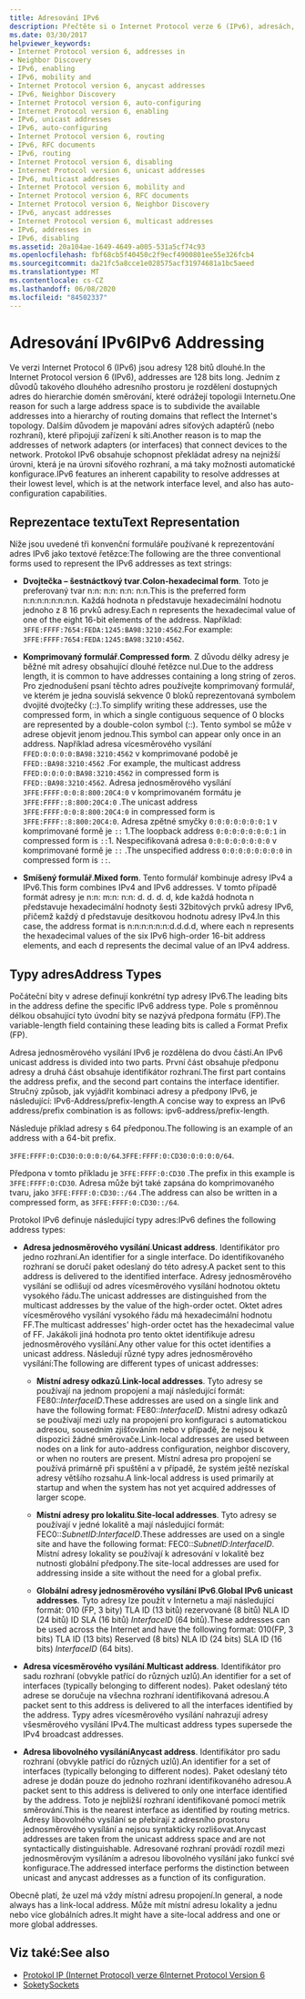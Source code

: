 ```yaml
---
title: Adresování IPv6
description: Přečtěte si o Internet Protocol verze 6 (IPv6), adresách, včetně textové reprezentace a typů adres.
ms.date: 03/30/2017
helpviewer_keywords:
- Internet Protocol version 6, addresses in
- Neighbor Discovery
- IPv6, enabling
- IPv6, mobility and
- Internet Protocol version 6, anycast addresses
- IPv6, Neighbor Discovery
- Internet Protocol version 6, auto-configuring
- Internet Protocol version 6, enabling
- IPv6, unicast addresses
- IPv6, auto-configuring
- Internet Protocol version 6, routing
- IPv6, RFC documents
- IPv6, routing
- Internet Protocol version 6, disabling
- Internet Protocol version 6, unicast addresses
- IPv6, multicast addresses
- Internet Protocol version 6, mobility and
- Internet Protocol version 6, RFC documents
- Internet Protocol version 6, Neighbor Discovery
- IPv6, anycast addresses
- Internet Protocol version 6, multicast addresses
- IPv6, addresses in
- IPv6, disabling
ms.assetid: 20a104ae-1649-4649-a005-531a5cf74c93
ms.openlocfilehash: fbf68cb5f40450c2f9ecf4900801ee55e326fcb4
ms.sourcegitcommit: da21fc5a8cce1e028575acf31974681a1bc5aeed
ms.translationtype: MT
ms.contentlocale: cs-CZ
ms.lasthandoff: 06/08/2020
ms.locfileid: "84502337"
---
```

# <a name="ipv6-addressing"></a><span data-ttu-id="6b39f-103">Adresování IPv6</span><span class="sxs-lookup"><span data-stu-id="6b39f-103">IPv6 Addressing</span></span>

<span data-ttu-id="6b39f-104">Ve verzi Internet Protocol 6 (IPv6) jsou adresy 128 bitů dlouhé.</span><span class="sxs-lookup"><span data-stu-id="6b39f-104">In the Internet Protocol version 6 (IPv6), addresses are 128 bits long.</span></span> <span data-ttu-id="6b39f-105">Jedním z důvodů takového dlouhého adresního prostoru je rozdělení dostupných adres do hierarchie domén směrování, které odrážejí topologii Internetu.</span><span class="sxs-lookup"><span data-stu-id="6b39f-105">One reason for such a large address space is to subdivide the available addresses into a hierarchy of routing domains that reflect the Internet's topology.</span></span> <span data-ttu-id="6b39f-106">Dalším důvodem je mapování adres síťových adaptérů (nebo rozhraní), které připojují zařízení k síti.</span><span class="sxs-lookup"><span data-stu-id="6b39f-106">Another reason is to map the addresses of network adapters (or interfaces) that connect devices to the network.</span></span> <span data-ttu-id="6b39f-107">Protokol IPv6 obsahuje schopnost překládat adresy na nejnižší úrovni, která je na úrovni síťového rozhraní, a má taky možnosti automatické konfigurace.</span><span class="sxs-lookup"><span data-stu-id="6b39f-107">IPv6 features an inherent capability to resolve addresses at their lowest level, which is at the network interface level, and also has auto-configuration capabilities.</span></span>

## <a name="text-representation"></a><span data-ttu-id="6b39f-108">Reprezentace textu</span><span class="sxs-lookup"><span data-stu-id="6b39f-108">Text Representation</span></span>

<span data-ttu-id="6b39f-109">Níže jsou uvedené tři konvenční formuláře používané k reprezentování adres IPv6 jako textové řetězce:</span><span class="sxs-lookup"><span data-stu-id="6b39f-109">The following are the three conventional forms used to represent the IPv6 addresses as text strings:</span></span>

- <span data-ttu-id="6b39f-110">**Dvojtečka – šestnáctkový tvar**.</span><span class="sxs-lookup"><span data-stu-id="6b39f-110">**Colon-hexadecimal form**.</span></span> <span data-ttu-id="6b39f-111">Toto je preferovaný tvar n:n: n:n: n:n: n:n.</span><span class="sxs-lookup"><span data-stu-id="6b39f-111">This is the preferred form n:n:n:n:n:n:n:n.</span></span> <span data-ttu-id="6b39f-112">Každá hodnota n představuje hexadecimální hodnotu jednoho z 8 16 prvků adresy.</span><span class="sxs-lookup"><span data-stu-id="6b39f-112">Each n represents the hexadecimal value of one of the eight 16-bit elements of the address.</span></span> <span data-ttu-id="6b39f-113">Například: `3FFE:FFFF:7654:FEDA:1245:BA98:3210:4562`.</span><span class="sxs-lookup"><span data-stu-id="6b39f-113">For example: `3FFE:FFFF:7654:FEDA:1245:BA98:3210:4562`.</span></span>

- <span data-ttu-id="6b39f-114">**Komprimovaný formulář**.</span><span class="sxs-lookup"><span data-stu-id="6b39f-114">**Compressed form**.</span></span> <span data-ttu-id="6b39f-115">Z důvodu délky adresy je běžné mít adresy obsahující dlouhé řetězce nul.</span><span class="sxs-lookup"><span data-stu-id="6b39f-115">Due to the address length, it is common to have addresses containing a long string of zeros.</span></span> <span data-ttu-id="6b39f-116">Pro zjednodušení psaní těchto adres používejte komprimovaný formulář, ve kterém je jedna souvislá sekvence 0 bloků reprezentovaná symbolem dvojité dvojtečky (::).</span><span class="sxs-lookup"><span data-stu-id="6b39f-116">To simplify writing these addresses, use the compressed form, in which a single contiguous sequence of 0 blocks are represented by a double-colon symbol (::).</span></span> <span data-ttu-id="6b39f-117">Tento symbol se může v adrese objevit jenom jednou.</span><span class="sxs-lookup"><span data-stu-id="6b39f-117">This symbol can appear only once in an address.</span></span> <span data-ttu-id="6b39f-118">Například adresa vícesměrového vysílání `FFED:0:0:0:0:BA98:3210:4562` v komprimované podobě je `FFED::BA98:3210:4562` .</span><span class="sxs-lookup"><span data-stu-id="6b39f-118">For example, the multicast address `FFED:0:0:0:0:BA98:3210:4562` in compressed form is `FFED::BA98:3210:4562`.</span></span> <span data-ttu-id="6b39f-119">Adresa jednosměrového vysílání `3FFE:FFFF:0:0:8:800:20C4:0` v komprimovaném formátu je `3FFE:FFFF::8:800:20C4:0` .</span><span class="sxs-lookup"><span data-stu-id="6b39f-119">The unicast address `3FFE:FFFF:0:0:8:800:20C4:0` in compressed form is `3FFE:FFFF::8:800:20C4:0`.</span></span> <span data-ttu-id="6b39f-120">Adresa zpětné smyčky `0:0:0:0:0:0:0:1` v komprimované formě je `::` 1.</span><span class="sxs-lookup"><span data-stu-id="6b39f-120">The loopback address `0:0:0:0:0:0:0:1` in compressed form is `::`1.</span></span> <span data-ttu-id="6b39f-121">Nespecifikovaná adresa `0:0:0:0:0:0:0:0` v komprimované formě je `::` .</span><span class="sxs-lookup"><span data-stu-id="6b39f-121">The unspecified address `0:0:0:0:0:0:0:0` in compressed form is `::`.</span></span>

- <span data-ttu-id="6b39f-122">**Smíšený formulář**.</span><span class="sxs-lookup"><span data-stu-id="6b39f-122">**Mixed form**.</span></span> <span data-ttu-id="6b39f-123">Tento formulář kombinuje adresy IPv4 a IPv6.</span><span class="sxs-lookup"><span data-stu-id="6b39f-123">This form combines IPv4 and IPv6 addresses.</span></span> <span data-ttu-id="6b39f-124">V tomto případě formát adresy je n:n: m:n: n:n: d. d. d. d, kde každá hodnota n představuje hexadecimální hodnoty šesti 32bitových prvků adresy IPv6, přičemž každý d představuje desítkovou hodnotu adresy IPv4.</span><span class="sxs-lookup"><span data-stu-id="6b39f-124">In this case, the address format is n:n:n:n:n:n:d.d.d.d, where each n represents the hexadecimal values of the six IPv6 high-order 16-bit address elements, and each d represents the decimal value of an IPv4 address.</span></span>

## <a name="address-types"></a><span data-ttu-id="6b39f-125">Typy adres</span><span class="sxs-lookup"><span data-stu-id="6b39f-125">Address Types</span></span>

<span data-ttu-id="6b39f-126">Počáteční bity v adrese definují konkrétní typ adresy IPv6.</span><span class="sxs-lookup"><span data-stu-id="6b39f-126">The leading bits in the address define the specific IPv6 address type.</span></span> <span data-ttu-id="6b39f-127">Pole s proměnnou délkou obsahující tyto úvodní bity se nazývá předpona formátu (FP).</span><span class="sxs-lookup"><span data-stu-id="6b39f-127">The variable-length field containing these leading bits is called a Format Prefix (FP).</span></span>

<span data-ttu-id="6b39f-128">Adresa jednosměrového vysílání IPv6 je rozdělena do dvou částí.</span><span class="sxs-lookup"><span data-stu-id="6b39f-128">An IPv6 unicast address is divided into two parts.</span></span> <span data-ttu-id="6b39f-129">První část obsahuje předponu adresy a druhá část obsahuje identifikátor rozhraní.</span><span class="sxs-lookup"><span data-stu-id="6b39f-129">The first part contains the address prefix, and the second part contains the interface identifier.</span></span> <span data-ttu-id="6b39f-130">Stručný způsob, jak vyjádřit kombinaci adresy a předpony IPv6, je následující: IPv6-Address/prefix-length.</span><span class="sxs-lookup"><span data-stu-id="6b39f-130">A concise way to express an IPv6 address/prefix combination is as follows: ipv6-address/prefix-length.</span></span>

<span data-ttu-id="6b39f-131">Následuje příklad adresy s 64 předponou.</span><span class="sxs-lookup"><span data-stu-id="6b39f-131">The following is an example of an address with a 64-bit prefix.</span></span>

<span data-ttu-id="6b39f-132">`3FFE:FFFF:0:CD30:0:0:0:0/64`.</span><span class="sxs-lookup"><span data-stu-id="6b39f-132">`3FFE:FFFF:0:CD30:0:0:0:0/64`.</span></span>

<span data-ttu-id="6b39f-133">Předpona v tomto příkladu je `3FFE:FFFF:0:CD30` .</span><span class="sxs-lookup"><span data-stu-id="6b39f-133">The prefix in this example is `3FFE:FFFF:0:CD30`.</span></span> <span data-ttu-id="6b39f-134">Adresa může být také zapsána do komprimovaného tvaru, jako `3FFE:FFFF:0:CD30::/64` .</span><span class="sxs-lookup"><span data-stu-id="6b39f-134">The address can also be written in a compressed form, as `3FFE:FFFF:0:CD30::/64`.</span></span>

<span data-ttu-id="6b39f-135">Protokol IPv6 definuje následující typy adres:</span><span class="sxs-lookup"><span data-stu-id="6b39f-135">IPv6 defines the following address types:</span></span>

- <span data-ttu-id="6b39f-136">**Adresa jednosměrového vysílání**.</span><span class="sxs-lookup"><span data-stu-id="6b39f-136">**Unicast address**.</span></span> <span data-ttu-id="6b39f-137">Identifikátor pro jedno rozhraní.</span><span class="sxs-lookup"><span data-stu-id="6b39f-137">An identifier for a single interface.</span></span> <span data-ttu-id="6b39f-138">Do identifikovaného rozhraní se doručí paket odeslaný do této adresy.</span><span class="sxs-lookup"><span data-stu-id="6b39f-138">A packet sent to this address is delivered to the identified interface.</span></span> <span data-ttu-id="6b39f-139">Adresy jednosměrového vysílání se odlišují od adres vícesměrového vysílání hodnotou oktetu vysokého řádu.</span><span class="sxs-lookup"><span data-stu-id="6b39f-139">The unicast addresses are distinguished from the multicast addresses by the value of the high-order octet.</span></span> <span data-ttu-id="6b39f-140">Oktet adres vícesměrového vysílání vysokého řádu má hexadecimální hodnotu FF.</span><span class="sxs-lookup"><span data-stu-id="6b39f-140">The multicast addresses' high-order octet has the hexadecimal value of FF.</span></span> <span data-ttu-id="6b39f-141">Jakákoli jiná hodnota pro tento oktet identifikuje adresu jednosměrového vysílání.</span><span class="sxs-lookup"><span data-stu-id="6b39f-141">Any other value for this octet identifies a unicast address.</span></span> <span data-ttu-id="6b39f-142">Následují různé typy adres jednosměrového vysílání:</span><span class="sxs-lookup"><span data-stu-id="6b39f-142">The following are different types of unicast addresses:</span></span>

  - <span data-ttu-id="6b39f-143">**Místní adresy odkazů**.</span><span class="sxs-lookup"><span data-stu-id="6b39f-143">**Link-local addresses**.</span></span> <span data-ttu-id="6b39f-144">Tyto adresy se používají na jednom propojení a mají následující formát: FE80::*InterfaceID*.</span><span class="sxs-lookup"><span data-stu-id="6b39f-144">These addresses are used on a single link and have the following format: FE80::*InterfaceID*.</span></span> <span data-ttu-id="6b39f-145">Místní adresy odkazů se používají mezi uzly na propojení pro konfiguraci s automatickou adresou, sousedním zjišťováním nebo v případě, že nejsou k dispozici žádné směrovače.</span><span class="sxs-lookup"><span data-stu-id="6b39f-145">Link-local addresses are used between nodes on a link for auto-address configuration, neighbor discovery, or when no routers are present.</span></span> <span data-ttu-id="6b39f-146">Místní adresa pro propojení se používá primárně při spuštění a v případě, že systém ještě nezískal adresy většího rozsahu.</span><span class="sxs-lookup"><span data-stu-id="6b39f-146">A link-local address is used primarily at startup and when the system has not yet acquired addresses of larger scope.</span></span>

  - <span data-ttu-id="6b39f-147">**Místní adresy pro lokalitu**.</span><span class="sxs-lookup"><span data-stu-id="6b39f-147">**Site-local addresses**.</span></span> <span data-ttu-id="6b39f-148">Tyto adresy se používají v jedné lokalitě a mají následující formát: FEC0::*SubnetID*:*InterfaceID*.</span><span class="sxs-lookup"><span data-stu-id="6b39f-148">These addresses are used on a single site and have the following format: FEC0::*SubnetID*:*InterfaceID*.</span></span> <span data-ttu-id="6b39f-149">Místní adresy lokality se používají k adresování v lokalitě bez nutnosti globální předpony.</span><span class="sxs-lookup"><span data-stu-id="6b39f-149">The site-local addresses are used for addressing inside a site without the need for a global prefix.</span></span>

  - <span data-ttu-id="6b39f-150">**Globální adresy jednosměrového vysílání IPv6**.</span><span class="sxs-lookup"><span data-stu-id="6b39f-150">**Global IPv6 unicast addresses**.</span></span> <span data-ttu-id="6b39f-151">Tyto adresy lze použít v Internetu a mají následující formát: 010 (FP, 3 bity) TLA ID (13 bitů) rezervované (8 bitů) NLA ID (24 bitů) ID SLA (16 bitů) *InterfaceID* (64 bitů).</span><span class="sxs-lookup"><span data-stu-id="6b39f-151">These addresses can be used across the Internet and have the following format: 010(FP, 3 bits) TLA ID (13 bits) Reserved (8 bits) NLA ID (24 bits) SLA ID (16 bits) *InterfaceID* (64 bits).</span></span>

- <span data-ttu-id="6b39f-152">**Adresa vícesměrového vysílání**.</span><span class="sxs-lookup"><span data-stu-id="6b39f-152">**Multicast address**.</span></span> <span data-ttu-id="6b39f-153">Identifikátor pro sadu rozhraní (obvykle patřící do různých uzlů).</span><span class="sxs-lookup"><span data-stu-id="6b39f-153">An identifier for a set of interfaces (typically belonging to different nodes).</span></span> <span data-ttu-id="6b39f-154">Paket odeslaný této adrese se doručuje na všechna rozhraní identifikovaná adresou.</span><span class="sxs-lookup"><span data-stu-id="6b39f-154">A packet sent to this address is delivered to all the interfaces identified by the address.</span></span> <span data-ttu-id="6b39f-155">Typy adres vícesměrového vysílání nahrazují adresy všesměrového vysílání IPv4.</span><span class="sxs-lookup"><span data-stu-id="6b39f-155">The multicast address types supersede the IPv4 broadcast addresses.</span></span>

- <span data-ttu-id="6b39f-156">**Adresa libovolného vysílání**</span><span class="sxs-lookup"><span data-stu-id="6b39f-156">**Anycast address**.</span></span> <span data-ttu-id="6b39f-157">Identifikátor pro sadu rozhraní (obvykle patřící do různých uzlů).</span><span class="sxs-lookup"><span data-stu-id="6b39f-157">An identifier for a set of interfaces (typically belonging to different nodes).</span></span> <span data-ttu-id="6b39f-158">Paket odeslaný této adrese je dodán pouze do jednoho rozhraní identifikovaného adresou.</span><span class="sxs-lookup"><span data-stu-id="6b39f-158">A packet sent to this address is delivered to only one interface identified by the address.</span></span> <span data-ttu-id="6b39f-159">Toto je nejbližší rozhraní identifikované pomocí metrik směrování.</span><span class="sxs-lookup"><span data-stu-id="6b39f-159">This is the nearest interface as identified by routing metrics.</span></span> <span data-ttu-id="6b39f-160">Adresy libovolného vysílání se přebírají z adresního prostoru jednosměrového vysílání a nejsou syntakticky rozlišovat.</span><span class="sxs-lookup"><span data-stu-id="6b39f-160">Anycast addresses are taken from the unicast address space and are not syntactically distinguishable.</span></span> <span data-ttu-id="6b39f-161">Adresované rozhraní provádí rozdíl mezi jednosměrovým vysíláním a adresou libovolného vysílání jako funkcí své konfigurace.</span><span class="sxs-lookup"><span data-stu-id="6b39f-161">The addressed interface performs the distinction between unicast and anycast addresses as a function of its configuration.</span></span>

<span data-ttu-id="6b39f-162">Obecně platí, že uzel má vždy místní adresu propojení.</span><span class="sxs-lookup"><span data-stu-id="6b39f-162">In general, a node always has a link-local address.</span></span> <span data-ttu-id="6b39f-163">Může mít místní adresu lokality a jednu nebo více globálních adres.</span><span class="sxs-lookup"><span data-stu-id="6b39f-163">It might have a site-local address and one or more global addresses.</span></span>

## <a name="see-also"></a><span data-ttu-id="6b39f-164">Viz také:</span><span class="sxs-lookup"><span data-stu-id="6b39f-164">See also</span></span>

- [<span data-ttu-id="6b39f-165">Protokol IP (Internet Protocol) verze 6</span><span class="sxs-lookup"><span data-stu-id="6b39f-165">Internet Protocol Version 6</span></span>](internet-protocol-version-6.md)
- [<span data-ttu-id="6b39f-166">Sokety</span><span class="sxs-lookup"><span data-stu-id="6b39f-166">Sockets</span></span>](sockets.md)

